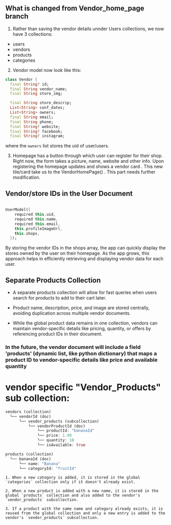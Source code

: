## What is changed from Vendor_home_page branch
1. Rather than saving the vendor details unnder Users collections, we now have 3 collections:
  - users
  - vendors
  - products
  - categories

2. Vendor model now look like this: 
```dart
class Vendor {
  final String? id;
  final String vendor_name;
  final String store_img;

  final String store_descrip;
  List<String> conf_dates;
  List<String> owners;
  final String email;
  final String phone;
  final String? website;
  final String? facebook;
  final String? instagram;
```
where the `owners` list stores the uid of user/users. 

3. Homepage has a button through which user can register for their shop. Right now, the form takes a picture, name, website and other info. Upon registering the homepage updates and shows a vendor card .  This new tile/card take us to the VendorHomePage() . This part needs further modification.

## Vendor/store IDs in the User Document 

```dart

UserModel({
    required this.uid,
    required this.name,
    required this.email,
    this.profileImageUrl,
    this.shops,
  });

```
By storing the vendor IDs in the shops array, the app can quickly display the stores owned by the user on their homepage. As the app grows, this approach helps in efficiently retrieving and displaying vendor data for each user.


## Separate Products Collection
- A separate products collection will allow for fast queries when users search for products to add to their cart later. 

- Product name, description, price, and image are stored centrally, avoiding duplication across multiple vendor documents.

- While the global product data remains in one collection, vendors can maintain vendor-specific details like  pricing, quantity, or offers by referencing product IDs in their document.


###  In the future, the vendor document will include a field 'products' (dynamic list, like python dictionary) that maps a product ID to vendor-specific details like price and available quantity



# vendor specific "Vendor_Products" sub collection:

```dart
vendors (collection)
  └── vendorId (doc)
      └── vendor_products (subcollection)
          └── vendorProductId (doc)
              └── productId: "bananaId"
              └── price: 1.99
              └── quantity: 10
              └── isAvailable: true

products (collection)
  └── bananaId (doc)
      └── name: "Banana"
      └── categoryId: "fruitId"

```

```
1. When a new category is added, it is stored in the global `categories` collection only if it doesn't already exist.

2. When a new product is added with a new name, it is stored in the global `products` collection and also added to the vendor's `vendor_products` subcollection.  

3. If a product with the same name and category already exists, it is reused from the global collection and only a new entry is added to the vendor's `vendor_products` subcollection.
```